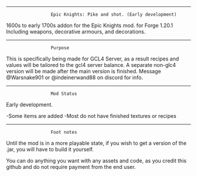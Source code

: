 ---------------------------------------------------------

                     Epic Knights: Pike and shot. (Early development)

1600s to early 1700s addon for the Epic Knights mod. for Forge 1.20.1 
Including weapons, decorative armours, and decorations.

--------------------------------------------------------------------------------------

                     Purpose   

This is specifically being made for GCL4 Server, as a result recipes and values will be tailored to the gcl4 server balance.
A separate non-glc4 version will be made after the main version is finished. Message @Warsnake901 or @indeinerwand88 on discord for info.

----------------------------------------------------------------------------

                     Mod Status

Early development.

-Some items are added
-Most do not have finished textures or recipes

----------------------------------------------------------------------------

                     Foot notes

Until the mod is in a more playable state, if you wish to get a version of the .jar, you will have to build it yourself.

You can do anything you want with any assets and code, as you credit this github and do not require payment from the end user.
